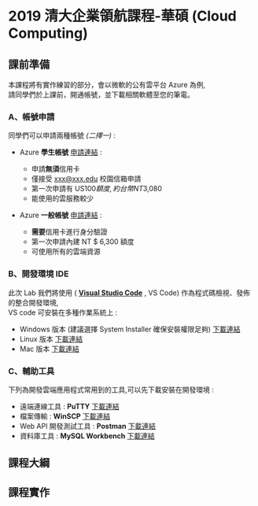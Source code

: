 # 2019 清大企業領航課程-華碩 (Cloud Computing)

## 課前準備

本課程將有實作練習的部分，會以微軟的公有雲平台 Azure 為例,  
請同學們於上課前，開通帳號，並下載相關軟體至您的筆電。

### A、帳號申請 ###

同學們可以申請兩種帳號 *(二擇一)* :

- Azure **學生帳號** [申請連結](https://azure.microsoft.com/zh-tw/free/students/) :  
  - 申請**無須**信用卡  
  - 僅接受 xxx@xxx.edu 校園信箱申請  
  - 第一次申請有 US$100 額度 , 約台幣 NT$3,080
  - 能使用的雲服務較少

- Azure **一般帳號** [申請連結](https://azure.microsoft.com/zh-tw/free/) :  
  - **需要**信用卡進行身分驗證  
  - 第一次申請內建 NT $ 6,300 額度
  - 可使用所有的雲端資源
  
### B、開發環境 IDE ### 

此次 Lab 我們將使用 ( **[Visual Studio Code](https://code.visualstudio.com/)** , VS Code) 作為程式碼檢視、發佈的整合開發環境,  
VS code 可安裝在多種作業系統上 :  
- Windows 版本 (建議選擇 System Installer 確保安裝權限足夠) [下載連結](https://code.visualstudio.com/Download)
- Linux 版本 [下載連結](https://code.visualstudio.com/Download)
- Mac 版本 [下載連結](https://code.visualstudio.com/Download)


### C、輔助工具 ### 

下列為開發雲端應用程式常用到的工具,可以先下載安裝在開發環境 :  

- 遠端連線工具 : **PuTTY** [下載連結](https://www.chiark.greenend.org.uk/~sgtatham/putty/latest.html)
- 檔案傳輸 : **WinSCP** [下載連結](https://winscp.net/eng/download.php)
- Web API 開發測試工具 : **Postman** [下載連結](https://www.getpostman.com/postman)
- 資料庫工具 : **MySQL Workbench** [下載連結](https://dev.mysql.com/downloads/workbench/)



## 課程大綱

## 課程實作

